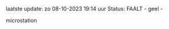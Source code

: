 laatste update: 
zo 08-10-2023 19:14   uur 
Status: FAALT - geel - 
<div class="service Y">microstation</div>